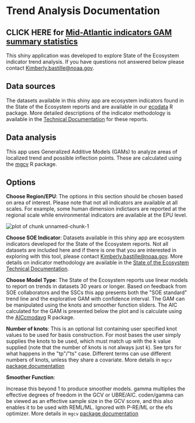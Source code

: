 # Trend Analysis Documentation

## **CLICK HERE for [Mid-Atlantic indicators GAM summary statistics](https://noaa-edab.github.io/soetrends/stat_summary)**

This shiny application was developed to explore State of the Ecosystem indicator trend analysis. If you have questions not answered below please contact Kimberly.bastille@noaa.gov.

## Data sources
The datasets available in this shiny app are ecosystem indicators found in the State of the Ecosystem reports and are available in our [ecodata](https://github.com/NOAA-EDAB/ecodata) R package. More detailed descriptions of the indicator methodology is available in the [Technical Documentation](https://noaa-edab.github.io/tech-doc/) for these reports. 

## Data analysis

This app uses Generalized Additive Models (GAMs) to analyze areas of localized trend and possible inflection points. These are calculated using the [mgcv](https://stat.ethz.ch/R-manual/R-devel/library/mgcv/html/gam.html) R package. 


## Options
**Choose Region/EPU**: The options in this section should be chosen based on area of interest. Please note that not all indicators are available at all scales. For example, some human dimension indictaors are reported at the regional scale while environmental indicators are available at the EPU level. 

![plot of chunk unnamed-chunk-1](/share/github/soetrends/images/EPU_Designations_Map.jpg)

**Choose SOE Indicator**: Datasets available in this shiny app are ecosystem indicators developed for the State of the Ecosystem reports. Not all datasets are included here and if there is one that you are interested in exploring with this tool, please contact Kimberly.bastille@noaa.gov. More details on indicator methodology are available in the [State of the Ecosystem Technical Documentation](https://noaa-edab.github.io/tech-doc/). 

**Choose Model Type**: The State of the Ecosystem reports use linear models to report on trends in datasets 30 years or longer. Based on feedback from SOE collaborators and the SSCs this app presents both the "SOE standard" trend line and the explorative GAM with confidence interval. The GAM can be manipulated using the knots and smoother function sliders. The AIC calculated for the GAM is presented below the plot and is calculate using the [AICcmodavg](https://www.rdocumentation.org/packages/AICcmodavg/versions/2.3-1/topics/AICcmodavg-package) R package. 

**Number of knots**: 
This is an optional list containing user specified knot values to be used for basis construction. For most bases the user simply supplies the knots to be used, which must match up with the k value supplied (note that the number of knots is not always just k). See tprs for what happens in the "tp"/"ts" case. Different terms can use different numbers of knots, unless they share a covariate. More details in `mgcv` [package documentation](https://www.rdocumentation.org/packages/mgcv/versions/1.8-35/topics/gam)

**Smoother Function**:

Increase this beyond 1 to produce smoother models. gamma multiplies the effective degrees of freedom in the GCV or UBRE/AIC. coden/gamma can be viewed as an effective sample size in the GCV score, and this also enables it to be used with REML/ML. Ignored with P-RE/ML or the efs optimizer. More details in `mgcv` [package documentation](https://www.rdocumentation.org/packages/mgcv/versions/1.8-35/topics/gam)



